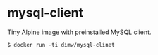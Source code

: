 # mysql-client
Tiny Alpine image with preinstalled MySQL client.

    $ docker run -ti dimw/mysql-clinet
